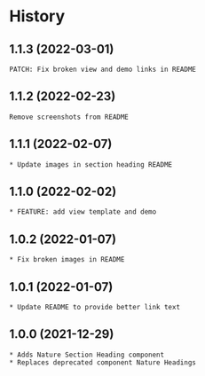 # History

## 1.1.3 (2022-03-01)
    PATCH: Fix broken view and demo links in README

## 1.1.2 (2022-02-23)
    Remove screenshots from README

## 1.1.1 (2022-02-07)
    * Update images in section heading README
## 1.1.0 (2022-02-02)
    * FEATURE: add view template and demo

## 1.0.2 (2022-01-07)
    * Fix broken images in README

## 1.0.1 (2022-01-07)
    * Update README to provide better link text

## 1.0.0 (2021-12-29)
    * Adds Nature Section Heading component
    * Replaces deprecated component Nature Headings
